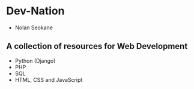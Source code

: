 # Dev-Nation

- Nolan Seokane

## A collection of resources for Web Development

- Python (Django)
- PHP
- SQL
- HTML, CSS and JavaScript
